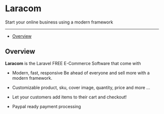 # Laracom

Start your online business using a modern framework

---

- [Overview](#overview)

<a name="overview"></a>
## Overview

**Laracom** is the Laravel FREE E-Commerce Software that come with

- Modern, fast, responsive Be ahead of everyone and sell more with a modern framework.

- Customizable product, sku, cover image, quantity, price and more ...

- Let your customers add items to their cart and checkout!

- Paypal ready payment processing

